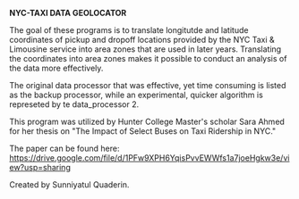 **NYC-TAXI DATA GEOLOCATOR**

The goal of these programs is to translate longitutde and latitude coordinates of pickup and dropoff locations provided by the NYC Taxi & Limousine service into area zones that are used in later years. Translating the coordinates into area zones makes it possible to conduct an analysis of the data more effectively. 

The original data processor that was effective, yet time consuming is listed as the backup processor, while an experimental, quicker algorithm is represeted by te data_processor 2. 

This program was utilized by Hunter College Master's scholar Sara Ahmed for her thesis on "The Impact of Select Buses on Taxi Ridership in NYC."

The paper can be found here: https://drive.google.com/file/d/1PFw9XPH6YqisPvvEWWfs1a7joeHgkw3e/view?usp=sharing

Created by Sunniyatul Quaderin.
